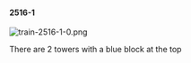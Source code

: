 #### 2516-1
![train-2516-1-0.png](https://github.com/lil-lab/nlvr/raw/master/nlvr/train/images/16/train-2516-1-0.png "train-2516-1-0.png")

There are 2 towers with a blue block at the top